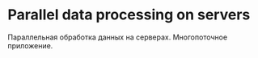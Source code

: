 # Parallel data processing on servers
Параллельная обработка данных на серверах.
Многопоточное приложение.
